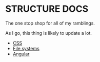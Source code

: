 # STRUCTURE DOCS


The one stop shop for all of my ramblings.

As I go, this thing is likely to update a lot.


* [CSS](/css/README.md)
* [File systems](/file-system/README.md)
* [Angular](/angular/README.md)
